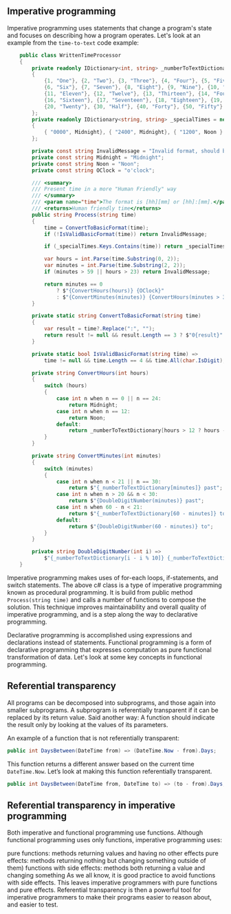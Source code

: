 ## Imperative programming 

Imperative programming uses statements that change a program's state and focuses on describing how a program operates. Let's look at an example from the `time-to-text` code example:

``` csharp
    public class WrittenTimeProcessor
    {
        private readonly IDictionary<int, string> _numberToTextDictionary = new Dictionary<int, string>
        {
            {1, "One"}, {2, "Two"}, {3, "Three"}, {4, "Four"}, {5, "Five"},
            {6, "Six"}, {7, "Seven"}, {8, "Eight"}, {9, "Nine"}, {10, "Ten"},
            {11, "Eleven"}, {12, "Twelve"}, {13, "Thirteen"}, {14, "Fourteen"}, {15, "Fifteen"},
            {16, "Sixteen"}, {17, "Seventeen"}, {18, "Eighteen"}, {19, "Nineteen"},
            {20, "Twenty"}, {30, "Half"}, {40, "Forty"}, {50, "Fifty"}
        };
        private readonly IDictionary<string, string> _specialTimes = new Dictionary<string, string>
        {
            { "0000", Midnight}, { "2400", Midnight}, { "1200", Noon }
        };

        private const string InvalidMessage = "Invalid format, should be [hh][mm] or [hh]:[mm]";
        private const string Midnight = "Midnight";
        private const string Noon = "Noon";
        private const string OClock = "o'clock";

        /// <summary>
        /// Present time in a more "Human Friendly" way
        /// </summary>
        /// <param name="time">The format is [hh][mm] or [hh]:[mm].</param>
        /// <returns>Human friendly time</returns>
        public string Process(string time)
        {
            time = ConvertToBasicFormat(time);
            if (!IsValidBasicFormat(time)) return InvalidMessage;

            if (_specialTimes.Keys.Contains(time)) return _specialTimes[time];

            var hours = int.Parse(time.Substring(0, 2));
            var minutes = int.Parse(time.Substring(2, 2));
            if (minutes > 59 || hours > 23) return InvalidMessage;

            return minutes == 0
                ? $"{ConvertHours(hours)} {OClock}"
                : $"{ConvertMinutes(minutes)} {ConvertHours(minutes > 30 ? hours + 1 : hours).ToLowerInvariant()}";
        }

        private static string ConvertToBasicFormat(string time)
        {
            var result = time?.Replace(":", "");
            return result != null && result.Length == 3 ? $"0{result}" : result;
        }

        private static bool IsValidBasicFormat(string time) =>
            time != null && time.Length == 4 && time.All(char.IsDigit);

        private string ConvertHours(int hours)
        {
            switch (hours)
            {
                case int n when n == 0 || n == 24:
                    return Midnight;
                case int n when n == 12:
                    return Noon;
                default:
                    return _numberToTextDictionary[hours > 12 ? hours - 12 : hours];
            }
        }

        private string ConvertMinutes(int minutes)
        {
            switch (minutes)
            {
                case int n when n < 21 || n == 30:
                    return $"{_numberToTextDictionary[minutes]} past";
                case int n when n > 20 && n < 30:
                    return $"{DoubleDigitNumber(minutes)} past";
                case int n when 60 - n < 21:
                    return $"{_numberToTextDictionary[60 - minutes]} to";
                default:
                    return $"{DoubleDigitNumber(60 - minutes)} to";
            }
        }

        private string DoubleDigitNumber(int i) =>
            $"{_numberToTextDictionary[i - i % 10]} {_numberToTextDictionary[i % 10].ToLowerInvariant()}";
    }
```

Imperative programming makes uses of for-each loops, if-statements, and switch statements.  The above c# class is a type of imperative programming known as procedural programming.  It is build from public method `Process(string time)` and calls a number of functions to compose the solution.  This technique improves maintainability and overall quality of imperative programming, and is a step along the way to declarative programming.

Declarative programming is  accomplished using expressions and declarations instead of statements.  Functional programming is a form of declarative programming that expresses computation as pure functional transformation of data.  Let's look at some key concepts in functional programming.


## Referential transparency

All programs can be decomposed into subprograms, and those again into smaller subprograms.  A subprogram is referentially transparent if it can be replaced by its return value.  Said another way: A function should indicate the result only by looking at the values of its parameters.

An example of a function that is not referentially transparent:

``` csharp
public int DaysBetween(DateTime from) => (DateTime.Now - from).Days;
```

This function returns a different answer based on the current time `DateTime.Now`.  Let’s look at making this function referentially transparent.

``` csharp
public int DaysBetween(DateTime from, DateTime to) => (to - from).Days;
```

## Referential transparency in imperative programming


Both imperative and functional programming use functions. Although functional programming uses only functions, imperative programming uses:

pure functions: methods returning values and having no other effects
pure effects: methods returning nothing but changing something outside of them)
functions with side effects: methods both returning a value and changing something
As we all know, it is good practice to avoid functions with side effects. This leaves imperative programmers with pure functions and pure effects. Referential transparency is then a powerful tool for imperative programmers to make their programs easier to reason about, and easier to test.
